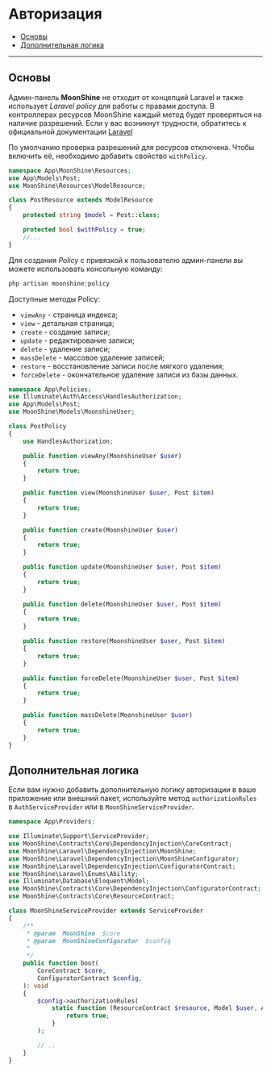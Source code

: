 # Авторизация

- [Основы](#basics)
- [Дополнительная логика](#additional-logic)

---

<a name="basics"></a>
## Основы

Админ-панель **MoonShine** не отходит от концепций Laravel и также использует *Laravel policy* для работы с правами доступа.
В контроллерах ресурсов MoonShine каждый метод будет проверяться на наличие разрешений. Если у вас возникнут трудности, обратитесь к официальной документации [Laravel](https://laravel.com/docs/authorization#creating-policies)

По умолчанию проверка разрешений для ресурсов отключена. Чтобы включить её, необходимо добавить свойство `withPolicy`.

```php
namespace App\MoonShine\Resources;
use App\Models\Post;
use MoonShine\Resources\ModelResource;

class PostResource extends ModelResource
{
    protected string $model = Post::class;

    protected bool $withPolicy = true;
    //...
}
```

Для создания *Policy* с привязкой к пользователю админ-панели вы можете использовать консольную команду:

```php
php artisan moonshine:policy
```

Доступные методы Policy:
- `viewAny` - страница индекса;
- `view` - детальная страница;
- `create` - создание записи;
- `update` - редактирование записи;
- `delete` - удаление записи;
- `massDelete` - массовое удаление записей;
- `restore` - восстановление записи после мягкого удаления;
- `forceDelete` - окончательное удаление записи из базы данных.

```php
namespace App\Policies;
use Illuminate\Auth\Access\HandlesAuthorization;
use App\Models\Post;
use MoonShine\Models\MoonshineUser;

class PostPolicy
{
    use HandlesAuthorization;

    public function viewAny(MoonshineUser $user)
    {
        return true;
    }

    public function view(MoonshineUser $user, Post $item)
    {
        return true;
    }

    public function create(MoonshineUser $user)
    {
        return true;
    }

    public function update(MoonshineUser $user, Post $item)
    {
        return true;
    }

    public function delete(MoonshineUser $user, Post $item)
    {
        return true;
    }

    public function restore(MoonshineUser $user, Post $item)
    {
        return true;
    }

    public function forceDelete(MoonshineUser $user, Post $item)
    {
        return true;
    }

    public function massDelete(MoonshineUser $user)
    {
        return true;
    }
}
```

<a name="additional_logic"></a>
## Дополнительная логика

Если вам нужно добавить дополнительную логику авторизации в ваше приложение или внешний пакет, используйте метод `authorizationRules` в `AuthServiceProvider` или в `MoonShineServiceProvider`.

```php
namespace App\Providers;

use Illuminate\Support\ServiceProvider;
use MoonShine\Contracts\Core\DependencyInjection\CoreContract;
use MoonShine\Laravel\DependencyInjection\MoonShine;
use MoonShine\Laravel\DependencyInjection\MoonShineConfigurator;
use MoonShine\Laravel\DependencyInjection\ConfiguratorContract;
use MoonShine\Laravel\Enums\Ability;
use Illuminate\Database\Eloquent\Model;
use MoonShine\Contracts\Core\DependencyInjection\ConfiguratorContract;
use MoonShine\Contracts\Core\ResourceContract;

class MoonShineServiceProvider extends ServiceProvider
{
    /**
     * @param  MoonShine  $core
     * @param  MoonShineConfigurator  $config
     *
     */
    public function boot(
        CoreContract $core,
        ConfiguratorContract $config,
    ): void
    {
        $config->authorizationRules(
            static function (ResourceContract $resource, Model $user, Ability $ability, Model $item): bool {
                return true;
            }
        );

        // ..
    }
}
```
